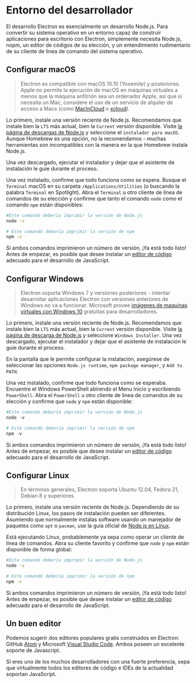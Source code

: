 # Entorno del desarrollador

El desarrollo Electron es esencialmente un desarrollo Node.js. Para convertir su sistema operativo en un entorno capaz de construir aplicaciones para escritorio con Electron, simplemente necesita Node.js, nopm, un editor de códigos de su elección, y un entendimiento rudimentario de su cliente de linea de comando del sistema operativo.

## Configurar macOS

> Electron es compatible con macOS 10.10 (Yosemite) y posteriores. Apple no permite la ejecución de macOS en máquinas virtuales a menos que la máquina anfitrión sea un ordenador Apple, así que si necesita un Mac, considere el uso de un servicio de alquiler de acceso a Macs (como [MacInCloud](https://www.macincloud.com/) o [xcloud](https://xcloud.me)).

Lo primero, instale una versión reciente de Node.js. Recomendamos que instale bien la `LTS` más actual, bien la `Current` versión disponible. Visite [ la página de descargas de Node.js](https://nodejs.org/en/download/) y seleccione el `instalador para macOS`. Aunque Homebrew es una opción, no la recomendamos - muchas herramientas son incompatibles con la manera en la que Homebrew instala Node.js.

Una vez descargado, ejecutar el instalador y dejar que el asistente de instalación le guíe durante el proceso.

Una vez instalado, confirme que todo funciona como se espera. Busque el `Terminal` macOS en su carpeta `/Applications/Utilities` (o buscando la palabra `Terminal` en Spotlight). Abra el `Terminal` u otro cliente de línea de comandos de su elección y confirme que tanto el comando `node` como el comando `npm` están disponibles:

```sh
#Este comando debería imprimir la versión de Node.js
node -v

# Este comando debería imprimir la versión de npm 
npm -v
```

Si ambos comandos imprimieron un número de versión, ¡Ya está todo listo! Antes de empezar, es posible que desee instalar un [editor de código](#a-good-editor) adecuado para el desarrollo de JavaScript.

## Configurar Windows

> Electron soporta Windows 7 y versiones posteriores - intentar desarrollar aplicaciones Electron con versiones anteriores de Windows no va a funcionar. Microsoft provee [imágenes de maquinas virtuales con Windows 10](https://developer.microsoft.com/en-us/windows/downloads/virtual-machines) gratuitas para desarrolladores.

Lo primero, instale una versión reciente de Node.js. Recomendamos que instale bien la `LTS` más actual, bien la `Current` versión disponible. Visite [la página de descarga de Node.js](https://nodejs.org/en/download/) y seleccione `Windows Installer`. Una vez descargado, ejecutar el instalador y dejar que el asistente de instalación le guíe durante el proceso.

En la pantalla que le permite configurar la instalación, asegúrese de seleccionar las opciones `Node.js runtime`, `npm package manager`, y `Add to PATH`.

Una vez instalado, confirme que todo funciona como se esperaba. Encuentre el Windows PowerShell abirendo el Menu Inicio y escribiendo `PowerShell`. Abra el `PowerShell` u otro cliente de linea de comandos de su elección y confirme que `node` y `npm` están disponible:

```powershell
#Este comando debería imprimir la versión de Node.js
node -v

# Este comando debería imprimir la versión de npm 
npm -v
```

Si ambos comandos imprimieron un número de versión, ¡Ya está todo listo! Antes de empezar, es posible que desee instalar un [editor de código](#a-good-editor) adecuado para el desarrollo de JavaScript.

## Configurar Linux

> En términos generales, Electron soporta Ubuntu 12.04, Fedora 21, Debian 8 y superiores.

Lo primero, instale una versión reciente de Node.js. Dependiendo de su distribución Linux, los pasos de instalación pueden ser diferentes. Asumiendo que normalmente instalas software usando un manejador de paquetes como `apt` o `pacman`, use la guía oficial de [Node.js en Linux](https://nodejs.org/en/download/package-manager/).

Está ejecutando Linux, probablemente ya sepa como operar un cliente de línea de comandos. Abra su cliente favorito y confirme que `node` y `npm` están disponible de forma global:

```sh
#Este comando debería imprimir la versión de Node.js
node -v

# Este comando debería imprimir la versión de npm 
npm -v
```

Si ambos comandos imprimieron un número de versión, ¡Ya está todo listo! Antes de empezar, es posible que desee instalar un [editor de código](#a-good-editor) adecuado para el desarrollo de JavaScript.

## Un buen editor

Podemos sugerir dos editores populares gratis construidos en Electron: GitHub [Atom](https://atom.io/) y Microsoft [Visual Studio Code](https://code.visualstudio.com/). Ambos poseen un excelente soporte de Javascript.

SI eres uno de los muchos desarrolladores con una fuerte preferencia, sepa que virtualmente todos los editores de código e IDEs de la actualidad soportan JavaScript.